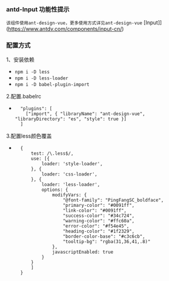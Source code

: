 ### antd-Input 功能性提示

`该组件使用ant-design-vue，更多使用方式详见ant-design-vue` [Input]](https://www.antdv.com/components/input-cn/)

### 配置方式
1、安装依赖
- `npm i -D less`
- `npm i -D less-loader`
- `npm i -D babel-plugin-import`

2.配置.babelrc
- ```
    "plugins": [
      ["import", { "libraryName": "ant-design-vue", "libraryDirectory": "es", "style": true }]
    ]
  ```
3.配置less颜色覆盖
- ```
    {
        test: /\.less$/,
        use: [{
            loader: 'style-loader',
        }, {
            loader: 'css-loader',
        }, {
            loader: 'less-loader',
            options: {
                modifyVars: {
                    "@font-family": "PingFangSC_boldface",
                    "primary-color": "#0091ff",
                    "link-color": "#0091ff",
                    "success-color": "#34c724",
                    "warning-color": "#ffc60a",
                    "error-color": "#f54e45",
                    "heading-color": "#1f2329",
                    "border-color-base": "#c3c6cb",
                    "tooltip-bg": "rgba(31,36,41,.8)"
                },
                javascriptEnabled: true
            }
        }
        ]
    }
  ```